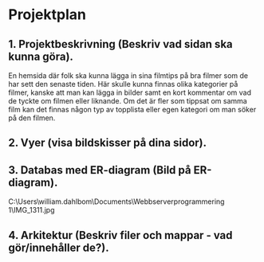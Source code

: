 # Projektplan

## 1. Projektbeskrivning (Beskriv vad sidan ska kunna göra).
En hemsida där folk ska kunna lägga in sina filmtips på bra filmer som de har sett den senaste tiden. Här skulle kunna finnas olika kategorier på filmer, kanske att man kan lägga in bilder samt en kort kommentar om vad de tyckte om filmen eller liknande. Om det är fler som tippsat om samma film kan det finnas någon typ av topplista eller egen kategori om man söker på den filmen. 
## 2. Vyer (visa bildskisser på dina sidor).
## 3. Databas med ER-diagram (Bild på ER-diagram).
C:\Users\william.dahlbom\Documents\Webbserverprogrammering 1\IMG_1311.jpg 
## 4. Arkitektur (Beskriv filer och mappar - vad gör/innehåller de?).


